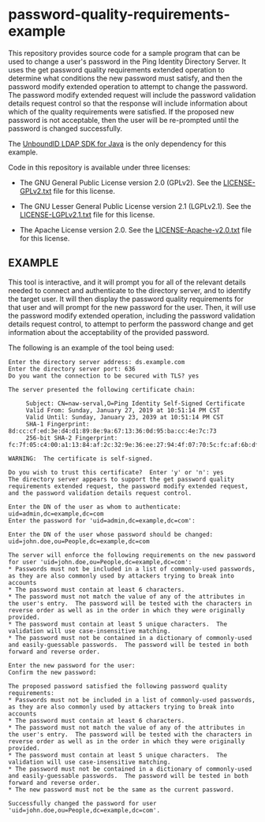 # password-quality-requirements-example

This repository provides source code for a sample program that can be used to
change a user's password in the Ping Identity Directory Server.  It uses the
get password quality requirements extended operation to determine what
conditions the new password must satisfy, and then the password modify
extended operation to attempt to change the password.  The password modify
extended request will include the password validation details request control
so that the response will include information about which of the quality
requirements were satisfied.  If the proposed new password is not acceptable,
then the user will be re-prompted until the password is changed successfully.

The [UnboundID LDAP SDK for Java](https://github.com/pingidentity/ldapsdk) is
the only dependency for this example.

Code in this repository is available under three licenses:

* The GNU General Public License version 2.0 (GPLv2).  See the
  [LICENSE-GPLv2.txt](LICENSE-GPLv2.txt) file for this license.

* The GNU Lesser General Public License version 2.1 (LGPLv2.1).  See the
  [LICENSE-LGPLv2.1.txt](LICENSE-LGPLv2.1.txt) file for this license.

* The Apache License version 2.0.  See the
  [LICENSE-Apache-v2.0.txt](LICENSE-Apache-v2.0.txt) file for this license.

## EXAMPLE

This tool is interactive, and it will prompt you for all of the relevant
details needed to connect and authenticate to the directory server, and to
identify the target user.  It will then display the password quality
requirements for that user and will prompt for the new password for the user.
Then, it will use the password modify extended operation, including the
password validation details request control, to attempt to perform the password
change and get information about the acceptability of the provided password.

The following is an example of the tool being used:

    Enter the directory server address: ds.example.com
    Enter the directory server port: 636
    Do you want the connection to be secured with TLS? yes

    The server presented the following certificate chain:

         Subject: CN=naw-serval,O=Ping Identity Self-Signed Certificate
         Valid From: Sunday, January 27, 2019 at 10:51:14 PM CST
         Valid Until: Sunday, January 23, 2039 at 10:51:14 PM CST
         SHA-1 Fingerprint: 8d:cc:cf:ed:3e:d4:d1:89:8e:9a:67:13:36:0d:95:ba:cc:4e:7c:73
         256-bit SHA-2 Fingerprint: fc:7f:05:c4:00:a1:13:84:af:2c:32:9e:36:ee:27:94:4f:07:70:5c:fc:af:6b:df:47:fa:04:25:24:94:c2:f6

    WARNING:  The certificate is self-signed.

    Do you wish to trust this certificate?  Enter 'y' or 'n': yes
    The directory server appears to support the get password quality requirements extended request, the password modify extended request, and the password validation details request control.

    Enter the DN of the user as whom to authenticate: uid=admin,dc=example,dc=com
    Enter the password for 'uid=admin,dc=example,dc=com':

    Enter the DN of the user whose password should be changed: uid=john.doe,ou=People,dc=example,dc=com

    The server will enforce the following requirements on the new password for user 'uid=john.doe,ou=People,dc=example,dc=com':
    * Passwords must not be included in a list of commonly-used passwords, as they are also commonly used by attackers trying to break into accounts
    * The password must contain at least 6 characters.
    * The password must not match the value of any of the attributes in the user's entry.  The password will be tested with the characters in reverse order as well as in the order in which they were originally provided.
    * The password must contain at least 5 unique characters.  The validation will use case-insensitive matching.
    * The password must not be contained in a dictionary of commonly-used and easily-guessable passwords.  The password will be tested in both forward and reverse order.

    Enter the new password for the user:
    Confirm the new password:

    The proposed password satisfied the following password quality requirements:
    * Passwords must not be included in a list of commonly-used passwords, as they are also commonly used by attackers trying to break into accounts
    * The password must contain at least 6 characters.
    * The password must not match the value of any of the attributes in the user's entry.  The password will be tested with the characters in reverse order as well as in the order in which they were originally provided.
    * The password must contain at least 5 unique characters.  The validation will use case-insensitive matching.
    * The password must not be contained in a dictionary of commonly-used and easily-guessable passwords.  The password will be tested in both forward and reverse order.
    * The new password must not be the same as the current password.

    Successfully changed the password for user 'uid=john.doe,ou=People,dc=example,dc=com'.
